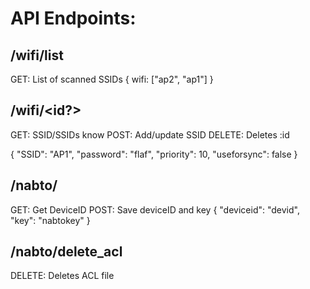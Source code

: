 # API Endpoints:

## /wifi/list
GET: List of scanned SSIDs
{
    wifi: ["ap2", "ap1"]
}

## /wifi/<id?>
GET: SSID/SSIDs know
POST: Add/update SSID
DELETE: Deletes :id

{ "SSID": "AP1", "password": "flaf", "priority": 10, "useforsync": false }

## /nabto/
GET: Get DeviceID
POST: Save deviceID and key
{ "deviceid": "devid", "key": "nabtokey" }

## /nabto/delete_acl
DELETE: Deletes ACL file

